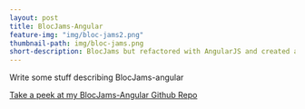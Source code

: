 ```yaml
---
layout: post
title: BlocJams-Angular
feature-img: "img/bloc-jams2.png"
thumbnail-path: img/bloc-jams.png
short-description: BlocJams but refactored with AngularJS and created at Bloc!
---
```


Write some stuff describing BlocJams-angular

[Take a peek at my BlocJams-Angular Github Repo](https://github.com/alpeterson24/bloc-jams-angular)
